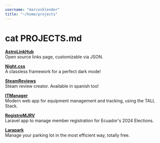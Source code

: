 ```yaml
---
username: "marcosklender"
title: "~/home/projects"
---
```


# cat PROJECTS.md

[**AstroLinkHub**](https://astrolinkhub.netlify.app)\
Open source links page, customizable via JSON.

[**Night.css**](https://marcosklender.github.io/night.css)\
A classless framework for a perfect dark mode!

[**SteamReviews**](https://steamreview.netlify.app)\
Steam review creator. Available in spanish too!

[**ITManager**](https://github.com/MarcosKlender/ITManager)\
Modern web app for equipment management and tracking, using the TALL Stack.

[**RegistroMJRV**](https://github.com/MarcosKlender/RegistroMJRV)\
Laravel app to manage member registration for Ecuador's 2024 Elections.

[**Larapark**](https://github.com/MarcosKlender/Larapark)\
Manage your parking lot in the most efficient way, totally free.
